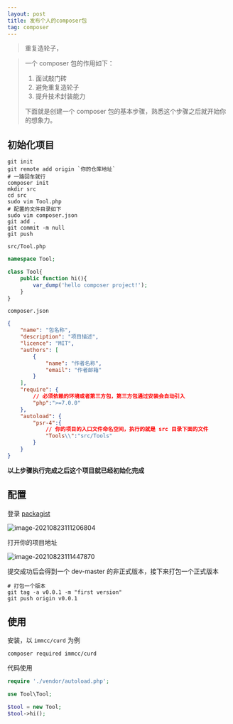 ```yaml
---
layout: post
title: 发布个人的composer包
tag: composer
---
```


> 重复造轮子，

> 一个 composer 包的作用如下：
>
> 1. 面试敲门砖
> 2. 避免重复造轮子
> 3. 提升技术封装能力
>
> 下面就是创建一个 composer 包的基本步骤，熟悉这个步骤之后就开始你的想象力。

## 初始化项目

```shell
git init
git remote add origin `你的仓库地址`
# 一路回车就行
composer init
mkdir src
cd src
sudo vim Tool.php
# 配置的文件目录如下
sudo vim composer.json
git add .
git commit -m null
git push
```

`src/Tool.php`

```php
namespace Tool;

class Tool{
    public function hi(){
     	var_dump('hello composer project!'); 	  
    }
}
```

`composer.json`

```json
{
    "name": "包名称",
    "description": "项目描述",
    "licence": "MIT",
    "authors": [
        {
            "name": "作者名称",
            "email": "作者邮箱"
        }
    ],
    "require": {
        // 必须依赖的环境或者第三方包，第三方包通过安装会自动引入
    	"php":">=7.0.0"
    },
	"autoload": {
        "psr-4":{
            // 你的项目的入口文件命名空间，执行的就是 src 目录下面的文件
        	"Tools\\":"src/Tools"
        }
    }
}
```

**以上步骤执行完成之后这个项目就已经初始化完成**

## 配置

登录 [packagist](https://packagist.org/) 

![image-20210823111206804](https://gitee.com/immcc/images/raw/master/blog/202108231422901.png)

打开你的项目地址

![image-20210823111447870](https://gitee.com/immcc/images/raw/master/blog/202108231422984.png)

提交成功后会得到一个 dev-master 的非正式版本，接下来打包一个正式版本

```shell
# 打包一个版本
git tag -a v0.0.1 -m "first version"
git push origin v0.0.1
```

## 使用

安装，以 `immcc/curd` 为例

```shell
composer required immcc/curd
```

代码使用

```php
require './vendor/autoload.php';

use Tool\Tool;

$tool = new Tool;
$tool->hi();
```

